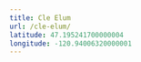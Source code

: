 ```yaml
---
title: Cle Elum
url: /cle-elum/
latitude: 47.195241700000004
longitude: -120.94006320000001
---
```

